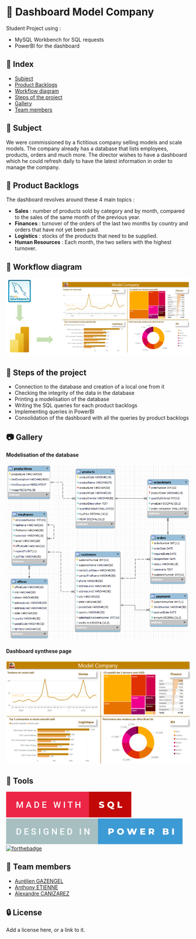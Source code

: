 # :car: Dashboard Model Company

Student Project using :
 - MySQL Workbench for SQL requests
 - PowerBI for the dashboard


## :ledger: Index

 - [Subject](h#beginner-subject)
 - [Product Backlogs](#dart-product-backlogs)
 - [Workflow diagram](h#wrench-tools)
 - [Steps of the project](#scroll-steps-of-the-project)
 - [Gallery](#camera-gallery)
 - [Team members](#handshake-team-members)


## :beginner: Subject

We were commissioned by a fictitious company selling models and scale models.
The company already has a database that lists employees, products, orders and much more.
The director wishes to have a dashboard which he could refresh daily to have the latest information in order to manage the company.


## :dart: Product Backlogs

The dashboard revolves around these 4 main topics : 
- **Sales** : number of products sold by category and by month, compared to the sales of the same month of the previous year.
- **Finances** : turnover of the orders of the last two months by country and orders that have not yet been paid.
- **Logistics** : stocks of the products that need to be supplied.
- **Human Resources** : Each month, the two sellers with the highest turnover.


## :twisted_rightwards_arrows: Workflow diagram

![Picture1](Pictures/workflow-diagram-bg-white.png)


## :scroll: Steps of the project

- Connection to the database and creation of a local one from it
- Checking the integrity of the data in the database
- Printing a modelisation of the database
- Writing the SQL queries for each product backlogs
- Implementing queries in PowerBI
- Consolidation of the dashboard with all the queries by product backlogs


## :camera: Gallery

#### Modelisation of the database
![picture2](Pictures/database-modelisation.png)

#### Dashboard synthese page
![picture3](Pictures/dashboard-synthese-page.png)


## :wrench: Tools

[![forthebadge](Pictures/badge-made-with-sql-EC2646-C20707.svg)](https://forthebadge.com)
[![forthebadge](Pictures/badge-designed-in-power-bi-A7BFC1-3C9AD5.svg)](https://forthebadge.com)
[![forthebadge](https://forthebadge.com/images/badges/built-with-love.svg)](https://forthebadge.com)


## :handshake: Team members

- [Aurélien GAZENGEL](https://github.com/Aurelien-GZL)
- [Anthony ETIENNE](https://github.com/Anthowheels)
- [Alexandre CANIZAREZ](https://github.com/AlexCNZRZ)


## :lock: License

Add a license here, or a link to it.

